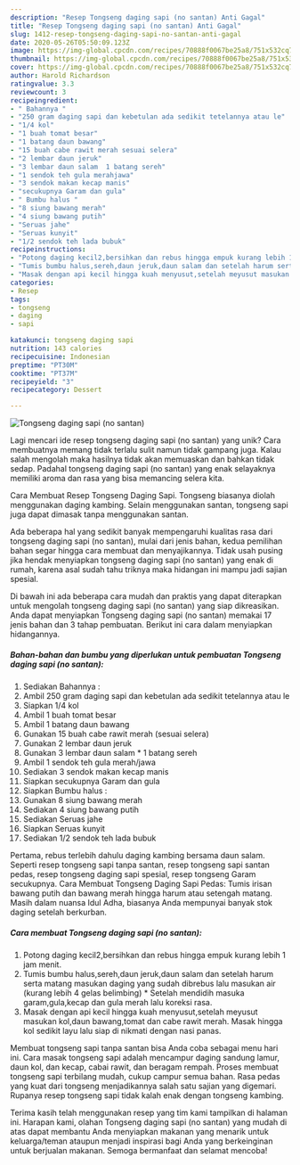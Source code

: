 ```yaml
---
description: "Resep Tongseng daging sapi (no santan) Anti Gagal"
title: "Resep Tongseng daging sapi (no santan) Anti Gagal"
slug: 1412-resep-tongseng-daging-sapi-no-santan-anti-gagal
date: 2020-05-26T05:50:09.123Z
image: https://img-global.cpcdn.com/recipes/70888f0067be25a8/751x532cq70/tongseng-daging-sapi-no-santan-foto-resep-utama.jpg
thumbnail: https://img-global.cpcdn.com/recipes/70888f0067be25a8/751x532cq70/tongseng-daging-sapi-no-santan-foto-resep-utama.jpg
cover: https://img-global.cpcdn.com/recipes/70888f0067be25a8/751x532cq70/tongseng-daging-sapi-no-santan-foto-resep-utama.jpg
author: Harold Richardson
ratingvalue: 3.3
reviewcount: 3
recipeingredient:
- " Bahannya "
- "250 gram daging sapi dan kebetulan ada sedikit tetelannya atau le"
- "1/4 kol"
- "1 buah tomat besar"
- "1 batang daun bawang"
- "15 buah cabe rawit merah sesuai selera"
- "2 lembar daun jeruk"
- "3 lembar daun salam  1 batang sereh"
- "1 sendok teh gula merahjawa"
- "3 sendok makan kecap manis"
- "secukupnya Garam dan gula"
- " Bumbu halus "
- "8 siung bawang merah"
- "4 siung bawang putih"
- "Seruas jahe"
- "Seruas kunyit"
- "1/2 sendok teh lada bubuk"
recipeinstructions:
- "Potong daging kecil2,bersihkan dan rebus hingga empuk kurang lebih 1 jam menit."
- "Tumis bumbu halus,sereh,daun jeruk,daun salam dan setelah harum serta matang masukan daging yang sudah dibrebus lalu masukan air (kurang lebih 4 gelas belimbing) * Setelah mendidih masuka garam,gula,kecap dan gula merah lalu koreksi rasa."
- "Masak dengan api kecil hingga kuah menyusut,setelah meyusut masukan kol,daun bawang,tomat dan cabe rawit merah. Masak hingga kol sedikit layu lalu siap di nikmati dengan nasi panas."
categories:
- Resep
tags:
- tongseng
- daging
- sapi

katakunci: tongseng daging sapi 
nutrition: 143 calories
recipecuisine: Indonesian
preptime: "PT30M"
cooktime: "PT37M"
recipeyield: "3"
recipecategory: Dessert

---
```



![Tongseng daging sapi (no santan)](https://img-global.cpcdn.com/recipes/70888f0067be25a8/751x532cq70/tongseng-daging-sapi-no-santan-foto-resep-utama.jpg)

Lagi mencari ide resep tongseng daging sapi (no santan) yang unik? Cara membuatnya memang tidak terlalu sulit namun tidak gampang juga. Kalau salah mengolah maka hasilnya tidak akan memuaskan dan bahkan tidak sedap. Padahal tongseng daging sapi (no santan) yang enak selayaknya memiliki aroma dan rasa yang bisa memancing selera kita.

Cara Membuat Resep Tongseng Daging Sapi. Tongseng biasanya diolah menggunakan daging kambing. Selain menggunakan santan, tongseng sapi juga dapat dimasak tanpa menggunakan santan.

Ada beberapa hal yang sedikit banyak mempengaruhi kualitas rasa dari tongseng daging sapi (no santan), mulai dari jenis bahan, kedua pemilihan bahan segar hingga cara membuat dan menyajikannya. Tidak usah pusing jika hendak menyiapkan tongseng daging sapi (no santan) yang enak di rumah, karena asal sudah tahu triknya maka hidangan ini mampu jadi sajian spesial.


Di bawah ini ada beberapa cara mudah dan praktis yang dapat diterapkan untuk mengolah tongseng daging sapi (no santan) yang siap dikreasikan. Anda dapat menyiapkan Tongseng daging sapi (no santan) memakai 17 jenis bahan dan 3 tahap pembuatan. Berikut ini cara dalam menyiapkan hidangannya.

<!--inarticleads1-->

##### Bahan-bahan dan bumbu yang diperlukan untuk pembuatan Tongseng daging sapi (no santan):

1. Sediakan  Bahannya :
1. Ambil 250 gram daging sapi dan kebetulan ada sedikit tetelannya atau le
1. Siapkan 1/4 kol
1. Ambil 1 buah tomat besar
1. Ambil 1 batang daun bawang
1. Gunakan 15 buah cabe rawit merah (sesuai selera)
1. Gunakan 2 lembar daun jeruk
1. Gunakan 3 lembar daun salam * 1 batang sereh
1. Ambil 1 sendok teh gula merah/jawa
1. Sediakan 3 sendok makan kecap manis
1. Siapkan secukupnya Garam dan gula
1. Siapkan  Bumbu halus :
1. Gunakan 8 siung bawang merah
1. Sediakan 4 siung bawang putih
1. Sediakan Seruas jahe
1. Siapkan Seruas kunyit
1. Sediakan 1/2 sendok teh lada bubuk


Pertama, rebus terlebih dahulu daging kambing bersama daun salam. Seperti resep tongseng sapi tanpa santan, resep tongseng sapi santan pedas, resep tongseng daging sapi spesial, resep tongseng Garam secukupnya. Cara Membuat Tongseng Daging Sapi Pedas: Tumis irisan bawang putih dan bawang merah hingga harum atau setengah matang. Masih dalam nuansa Idul Adha, biasanya Anda mempunyai banyak stok daging setelah berkurban. 

<!--inarticleads2-->

##### Cara membuat Tongseng daging sapi (no santan):

1. Potong daging kecil2,bersihkan dan rebus hingga empuk kurang lebih 1 jam menit.
1. Tumis bumbu halus,sereh,daun jeruk,daun salam dan setelah harum serta matang masukan daging yang sudah dibrebus lalu masukan air (kurang lebih 4 gelas belimbing) * Setelah mendidih masuka garam,gula,kecap dan gula merah lalu koreksi rasa.
1. Masak dengan api kecil hingga kuah menyusut,setelah meyusut masukan kol,daun bawang,tomat dan cabe rawit merah. Masak hingga kol sedikit layu lalu siap di nikmati dengan nasi panas.


Membuat tongseng sapi tanpa santan bisa Anda coba sebagai menu hari ini. Cara masak tongseng sapi adalah mencampur daging sandung lamur, daun kol, dan kecap, cabai rawit, dan beragam rempah. Proses membuat tongseng sapi terbilang mudah, cukup campur semua bahan. Rasa pedas yang kuat dari tongseng menjadikannya salah satu sajian yang digemari. Rupanya resep tongseng sapi tidak kalah enak dengan tongseng kambing. 

Terima kasih telah menggunakan resep yang tim kami tampilkan di halaman ini. Harapan kami, olahan Tongseng daging sapi (no santan) yang mudah di atas dapat membantu Anda menyiapkan makanan yang menarik untuk keluarga/teman ataupun menjadi inspirasi bagi Anda yang berkeinginan untuk berjualan makanan. Semoga bermanfaat dan selamat mencoba!
